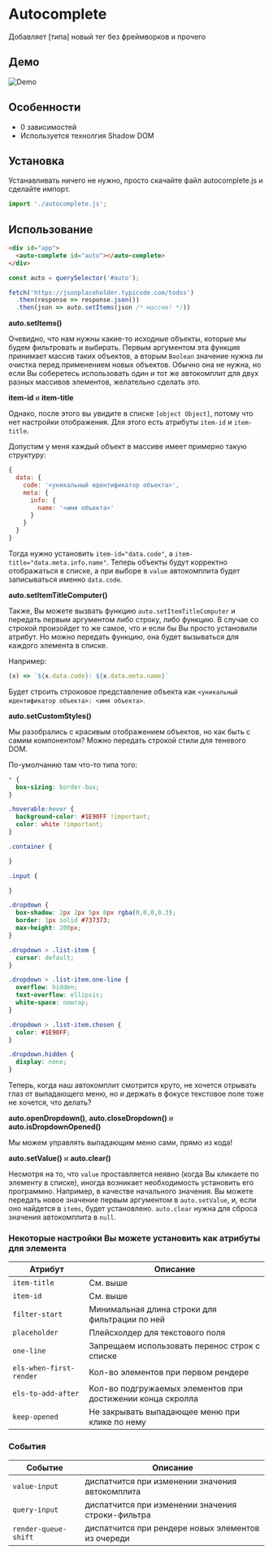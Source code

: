 # Autocomplete

Добавляет [типа] новый тег без фреймворков и прочего

## Демо

![Demo](/yungvldai/autocomplete/blob/master/demo.gif)

## Особенности

- 0 зависимостей
- Используется технолгия Shadow DOM

## Установка

Устанавливать ничего не нужно, просто скачайте файл autocomplete.js и сделайте импорт.
```js
import './autocomplete.js';
```

## Использование

```html
<div id="app">
  <auto-complete id="auto"></auto-complete>
</div>
```

```js
const auto = querySelector('#auto');

fetch('https://jsonplaceholder.typicode.com/todos')
  .then(response => response.json())
  .then(json => auto.setItems(json /* массив! */))
```

**auto.setItems()**

Очевидно, что нам нужны какие-то исходные объекты, которые мы будем фильтровать и выбирать. Первым аргументом эта функция принимает массив таких объектов, а вторым `Boolean` значение нужна ли очистка перед применением новых объектов. Обычно она не нужна, но если Вы соберетесь использовать один и тот же автокомплит для двух разных массивов элементов, желательно сделать это.

**item-id** и **item-title**

Однако, после этого вы увидите в списке `[object Object]`, потому что нет настройки отображения. Для этого есть атрибуты `item-id` и `item-title`.

Допустим у меня каждый объект в массиве имеет примерно такую структуру:
```js
{
  data: {
    code: '<уникальный идентификатор объекта>',
    meta: {
      info: {
        name: '<имя объекта>'
      }
    }
  }
}
```

Тогда нужно установить `item-id="data.code"`, а `item-title="data.meta.info.name"`. Теперь объекты будут корректно отображаться в списке, а при выборе в `value` автокомплита будет записываться именно `data.code`.

**auto.setItemTitleComputer()**

Также, Вы можете вызвать функцию `auto.setItemTitleComputer` и передать первым аргументом либо строку, либо функцию. В случае со строкой произойдет то же самое, что и если бы Вы просто установили атрибут. Но можно передать функцию, она будет вызываться для каждого элемента в списке.

Например:
```js
(x) => `${x.data.code}: ${x.data.meta.name}`
```

Будет строить строковое представление объекта как `<уникальный идентификатор объекта>: <имя объекта>`.

**auto.setCustomStyles()**

Мы разобрались с красивым отображением объектов, но как быть с самим компонентом? 
Можно передать строкой стили для теневого DOM.

По-умолчанию там что-то типа того:
```css
* {
  box-sizing: border-box;
}

.hoverable:hover {
  background-color: #1E90FF !important;
  color: white !important;
}

.container {

}

.input {

}

.dropdown {
  box-shadow: 2px 2px 5px 0px rgba(0,0,0,0.3);
  border: 1px solid #737373;
  max-height: 200px;
}

.dropdown > .list-item {
  cursor: default;
}

.dropdown > .list-item.one-line {
  overflow: hidden;
  text-overflow: ellipsis;
  white-space: nowrap;
}

.dropdown > .list-item.chosen {
  color: #1E90FF;
}

.dropdown.hidden {
  display: none;
}
```

Теперь, когда наш автокомплит смотрится круто, не хочется отрывать глаз от выпадающего меню, но и держать в фокусе текстовое поле тоже не хочется, что делать?

**auto.openDropdown()**, **auto.closeDropdown()** и **auto.isDropdownOpened()**

Мы можем управлять выпадающим меню сами, прямо из кода!

**auto.setValue()** и **auto.clear()**

Несмотря на то, что `value` проставляется неявно (когда Вы кликаете по элементу в списке), иногда возникает необходимость установить его программно. Например, в качестве начального значения. Вы можете передать новое значение первым аргументом в `auto.setValue`, и, если оно найдется в `items`, будет установлено. `auto.clear` нужна для сброса значения автокомплита в `null`.

### Некоторые настройки Вы можете установить как атрибуты для элемента

| Атрибут | Описание |
|----------|-------------|
| `item-title` | См. выше |
| `item-id` | См. выше |
| `filter-start` | Минимальная длина строки для фильтрации по ней |
| `placeholder` | Плейсхолдер для текстового поля |
| `one-line` | Запрещаем использовать перенос строк с списке |
| `els-when-first-render` | Кол-во элементов при первом рендере |
| `els-to-add-after` | Кол-во подгружаемых элементов при достижении конца скролла |
| `keep-opened` | Не закрывать выпадающее меню при клике по нему |

### События

| Событие | Описание |
|----------|-------------|
| `value-input` | диспатчится при изменении значения автокомплита |
| `query-input` | диспатчится при изменении значения строки-фильтра |
| `render-queue-shift` | диспатчится при рендере новых элементов из очереди |
